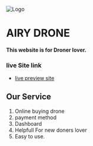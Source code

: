 ![Logo](https://ld-wt73.template-help.com/tf/airy/images/logo-default-293x72.png)

# AIRY DRONE

#### This website is for Droner lover.

### live Site link

- [live preview site](https://drone-shop-2b962.web.app)

## Our Service

1. Online buying drone
2. payment method
3. Dashboard
4. Helpfull For new doners lover
5. Easy to use.
